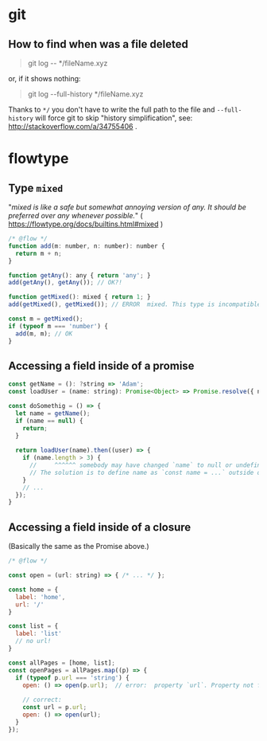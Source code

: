 # git

## How to find when was a file deleted

> git log -- */fileName.xyz

or, if it shows nothing: 

> git log --full-history */fileName.xyz

Thanks to `*/` you don't have to write the full path to the file and `--full-history` will force git to skip "history simplification", see: http://stackoverflow.com/a/34755406 .

# flowtype

## Type `mixed`

"_mixed is like a safe but somewhat annoying version of any. It should be preferred over any whenever possible._" ( https://flowtype.org/docs/builtins.html#mixed )

~~~ js
/* @flow */
function add(m: number, n: number): number {
  return m + n;
}

function getAny(): any { return 'any'; }
add(getAny(), getAny()); // OK?!

function getMixed(): mixed { return 1; }
add(getMixed(), getMixed()); // ERROR  mixed. This type is incompatible with the expected param type of number

const m = getMixed();
if (typeof m === 'number') {
  add(m, m); // OK
}
~~~

## Accessing a field inside of a promise

~~~ js
const getName = (): ?string => 'Adam';
const loadUser = (name: string): Promise<Object> => Promise.resolve({ name });

const doSomethig = () => {
  let name = getName();
  if (name == null) {
    return;
  }
    
  return loadUser(name).then((user) => {
  	if (name.length > 3) {
      //     ^^^^^^ somebody may have changed `name` to null or undefined :(
      // The solution is to define name as `const name = ...` outside of the promise.
    }
    // ...
  });
}
~~~

## Accessing a field inside of a closure
(Basically the same as the Promise above.)
~~~ js
/* @flow */

const open = (url: string) => { /* ... */ };

const home = {
  label: 'home',
  url: '/'
}

const list = {
  label: 'list'
  // no url!
}

const allPages = [home, list];
const openPages = allPages.map((p) => { 
  if (typeof p.url === 'string') {
  	open: () => open(p.url);  // error:  property `url`. Property not found in object literal
    
    // correct:
    const url = p.url;
    open: () => open(url); 
  }
}); 
~~~
